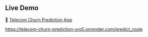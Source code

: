 ## Live Demo
🔗 [Telecom Churn Prediction App](https://telecom-churn-prediction-urq5.onrender.com/predict_route)

https://telecom-churn-prediction-urq5.onrender.com/predict_route
